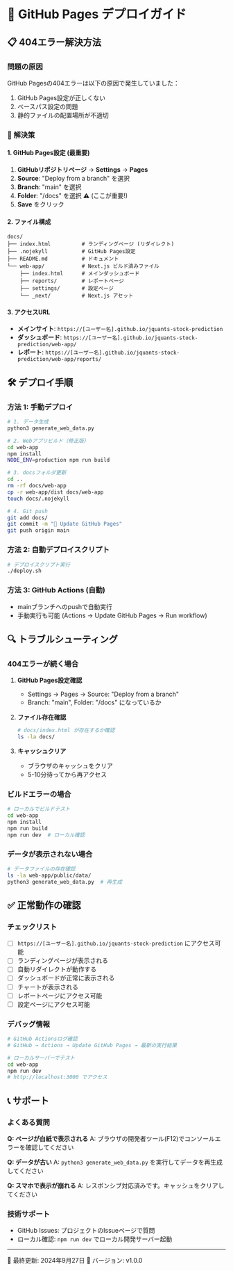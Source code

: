 # 🚀 GitHub Pages デプロイガイド

## 📋 404エラー解決方法

### 問題の原因
GitHub Pagesの404エラーは以下の原因で発生していました：
1. GitHub Pages設定が正しくない
2. ベースパス設定の問題
3. 静的ファイルの配置場所が不適切

### 🔧 解決策

#### 1. GitHub Pages設定 (最重要)
1. **GitHubリポジトリページ** → **Settings** → **Pages**
2. **Source**: "Deploy from a branch" を選択
3. **Branch**: "main" を選択  
4. **Folder**: "/docs" を選択 ⚠️ (ここが重要!)
5. **Save** をクリック

#### 2. ファイル構成
```
docs/
├── index.html          # ランディングページ (リダイレクト)
├── .nojekyll           # GitHub Pages設定
├── README.md           # ドキュメント
└── web-app/            # Next.js ビルド済みファイル
    ├── index.html      # メインダッシュボード
    ├── reports/        # レポートページ
    ├── settings/       # 設定ページ
    └── _next/          # Next.js アセット
```

#### 3. アクセスURL
- **メインサイト**: `https://[ユーザー名].github.io/jquants-stock-prediction`
- **ダッシュボード**: `https://[ユーザー名].github.io/jquants-stock-prediction/web-app/`
- **レポート**: `https://[ユーザー名].github.io/jquants-stock-prediction/web-app/reports/`

## 🛠 デプロイ手順

### 方法 1: 手動デプロイ
```bash
# 1. データ生成
python3 generate_web_data.py

# 2. Webアプリビルド（修正版）
cd web-app
npm install
NODE_ENV=production npm run build

# 3. docsフォルダ更新
cd ..
rm -rf docs/web-app
cp -r web-app/dist docs/web-app
touch docs/.nojekyll

# 4. Git push
git add docs/
git commit -m "🚀 Update GitHub Pages"
git push origin main
```

### 方法 2: 自動デプロイスクリプト
```bash
# デプロイスクリプト実行
./deploy.sh
```

### 方法 3: GitHub Actions (自動)
- mainブランチへのpushで自動実行
- 手動実行も可能 (Actions → Update GitHub Pages → Run workflow)

## 🔍 トラブルシューティング

### 404エラーが続く場合
1. **GitHub Pages設定確認**
   - Settings → Pages → Source: "Deploy from a branch"
   - Branch: "main", Folder: "/docs" になっているか

2. **ファイル存在確認**
   ```bash
   # docs/index.html が存在するか確認
   ls -la docs/
   ```

3. **キャッシュクリア**
   - ブラウザのキャッシュをクリア
   - 5-10分待ってから再アクセス

### ビルドエラーの場合
```bash
# ローカルでビルドテスト
cd web-app
npm install
npm run build
npm run dev  # ローカル確認
```

### データが表示されない場合
```bash
# データファイルの存在確認
ls -la web-app/public/data/
python3 generate_web_data.py  # 再生成
```

## ✅ 正常動作の確認

### チェックリスト
- [ ] `https://[ユーザー名].github.io/jquants-stock-prediction` にアクセス可能
- [ ] ランディングページが表示される
- [ ] 自動リダイレクトが動作する
- [ ] ダッシュボードが正常に表示される
- [ ] チャートが表示される
- [ ] レポートページにアクセス可能
- [ ] 設定ページにアクセス可能

### デバッグ情報
```bash
# GitHub Actionsログ確認
# GitHub → Actions → Update GitHub Pages → 最新の実行結果

# ローカルサーバーでテスト
cd web-app
npm run dev
# http://localhost:3000 でアクセス
```

## 📞 サポート

### よくある質問

**Q: ページが白紙で表示される**
A: ブラウザの開発者ツール(F12)でコンソールエラーを確認してください

**Q: データが古い**
A: `python3 generate_web_data.py` を実行してデータを再生成してください

**Q: スマホで表示が崩れる**
A: レスポンシブ対応済みです。キャッシュをクリアしてください

### 技術サポート
- GitHub Issues: プロジェクトのIssueページで質問
- ローカル確認: `npm run dev` でローカル開発サーバー起動

---
📅 最終更新: 2024年9月27日
🔧 バージョン: v1.0.0
